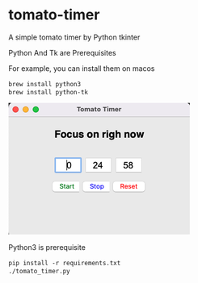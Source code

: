 # tomato-timer

A simple tomato timer by Python tkinter

Python And Tk are Prerequisites

For example, you can install them on macos
```
brew install python3
brew install python-tk
```

![](./snapshot.png)

Python3 is prerequisite

```
pip install -r requirements.txt
./tomato_timer.py
```
